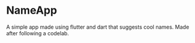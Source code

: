 # NameApp
A simple app made using flutter and dart that suggests cool names. Made after following a codelab.
